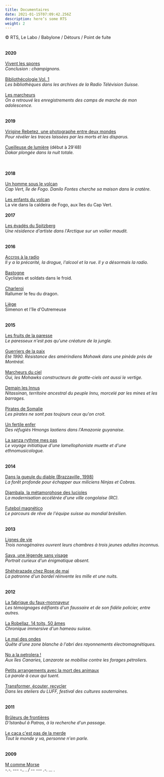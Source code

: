 ```yaml
---
title: Documentaires
date: 2021-01-15T07:09:42.256Z
description: here’s some RTS
weight: 2
---
```

© RTS, Le Labo / Babylone / Détours / Point de fuite\
\
\
**2020**\
\
[Vivent les spores](https://www.rts.ch/play/radio/le-labo/audio/vivent-les-spores?id=11712468)\
*Conclusion : champignons.*\
\
[Bibliothécologie Vol. 1](https://www.rts.ch/play/radio/le-labo/audio/bibliothecologie-volume-i?id=11762839)\
*Les bibliothèques dans les archives de la Radio Télévision Suisse.*\
\
[Les marcheurs](https://www.rts.ch/play/radio/le-labo/audio/les-marcheurs?id=10974395)\
*On a retrouvé les enregistrements des camps de marche de mon adolescence.*\
\
\
**2019**\
\
[Virigine Rebetez, une photographe entre deux mondes](https://www.rts.ch/play/radio/le-labo/audio/virginie-rebetez-une-photographe-entre-deux-mondes?id=10916094)\
*Pour révéler les traces laissées par les morts et les disparus.*\
\
[Cueilleuse de lumière](https://www.rts.ch/play/radio/le-labo/audio/dakar-le-grand-voyage?id=10104577) (début à 29'48)\
*Dakar plongée dans la nuit totale.*\
\
\
\
**2018**\
\
[Un homme sous le volcan](https://www.rts.ch/play/radio/le-labo/audio/un-homme-sous-le-volcan?id=10072410)\
*Cap Vert, île de Fogo. Danilo Fontes cherche sa maison dans le cratère.*\
\
[Les enfants du volcan](https://www.rts.ch/play/radio/a-labordage/audio/point-de-fuite-les-enfants-du-volcan?id=9329855)\
La vie dans la caldeira de Fogo, aux îles du Cap Vert. \
\
**2017**\
\
[Les évadés du Spitzberg](https://www.rts.ch/play/radio/le-labo/audio/les-evades-du-spitzberg?id=9000265&station=a83f29dee7a5d0d3f9fccdb9c92161b1afb512db)\
*Une résidence d'artiste dans l'Arctique sur un voilier maudit.*\
\
\
**2016**\
\
[Accros à la radio](https://pages.rts.ch/espace-2/programmes/le-labo/7796399-le-labo-du-26-06-2016.html)\
*Il y a la précarité, la drogue, l'alcool et la rue. Il y a désormais la radio.*\
\
[Bastogne](https://www.rts.ch/play/radio/detours/audio/bastogne-cyclistes-et-soldats-dans-le-froid?id=7700554)\
Cyclistes et soldats dans le froid.\
\
[Charleroi](https://www.rts.ch/play/radio/detours/audio/charleroi-rallumer-le-feu-du-dragon?id=7725356)\
Rallumer le feu du dragon.\
\
[Liège](https://www.rts.ch/play/radio/detours/audio/liege-simenon-et-lle-doutremeuse?id=7702561)\
Simenon et l'île d'Outremeuse\
\
\
**2015**\
\
[Les fruits de la paresse](https://www.rts.ch/play/radio/le-labo/audio/le-labo?id=7216895)\
*Le paresseux n'est pas qu'une créature de la jungle.*\
\
[Guerriers de la paix](https://www.rts.ch/play/radio/le-labo/audio/guerriers-de-la-paix?id=6694739)\
*Eté 1990. Résistance des amérindiens Mohawk dans une pinède près de Montréal.*\
\
[Marcheurs du ciel](https://www.rts.ch/play/radio/le-labo/audio/marcheurs-du-ciel?id=6427512)\
*Oui, les Mohawks constructeurs de gratte-ciels ont aussi le vertige.*\
\
[Demain les Innus](https://www.rts.ch/play/radio/le-labo/audio/le-labo?id=6731666)\
*Nitassinan, territoire ancestral du peuple Innu, morcelé par les mines et les barrages.*\
\
[Pirates de Somalie](https://pages.rts.ch/espace-2/programmes/le-labo/6376865-le-labo-du-04-01-2015.html)\
*Les pirates ne sont pas toujours ceux qu'on croit.*\
\
[Un fertile enfer](https://www.rts.ch/play/radio/le-labo/audio/un-fertile-enfer?id=7315132)\
*Des réfugiés Hmongs laotiens dans l'Amazonie guyanaise.*\
\
[La sanza rythme mes pas](https://pages.rts.ch/espace-2/programmes/le-labo/6631887-le-labo-du-12-04-2015.html)\
*Le voyage initiatique d'une lamellophoniste muette et d'une ethnomusicologue.*\
\
\
**2014**\
\
[Dans la gueule du diable (Brazzaville, 1998)](https://www.rts.ch/play/radio/le-labo/audio/dans-la-gueule-du-diable-brazzaville-1998?id=5463641)\
*La forêt profonde pour échapper aux miliciens Ninjas et Cobras.*\
\
[Djambala, la métamorphose des lucioles](https://www.rts.ch/play/radio/le-labo/audio/djambala-la-metamorphose-des-lucioles?id=5616947)\
*La modernisation accélérée d'une ville congolaise (RC).*\
\
[Futebol magnético](https://www.rts.ch/play/radio/le-labo/audio/futebol-magnietico?id=5912831)\
*Le parcours de rêve de l'équipe suisse au mondial brésilien.*\
\
\
**2013**\
\
[Lignes de vie](https://www.rts.ch/play/radio/le-labo/audio/lignes-de-vies?id=5174734)\
*Trois nonagénaires ouvrent leurs chambres à trois jeunes adultes inconnus.*\
\
[Sava, une légende sans visage](https://www.rts.ch/play/radio/le-labo/audio/sava-une-legende-sans-visage?id=5003570)\
*Portrait curieux d'un énigmatique absent.*\
\
[Shéhérazade chez Rose de mai](https://www.rts.ch/play/radio/le-labo/audio/les-1001-nuits-de-sheherazade?id=5003905)\
*La patronne d'un bordel réinvente les mille et une nuits.*\
\
\
**2012**\
\
[La fabrique du faux-monnayeur](https://www.rts.ch/play/radio/le-labo/audio/la-fabrique-du-faux-monnayeur?id=3856164)\
*Les témoignages édifiants d'un faussaire et de son fidèle policier, entre autres.*\
\
[La Robellaz, 14 toits, 50 âmes](https://www.rts.ch/play/radio/le-labo/audio/la-robellaz-14-toits-50-ames?id=4270884)\
*Chronique immersive d'un hameau suisse.*\
\
[Le mal des ondes](https://www.rts.ch/play/radio/le-labo/audio/le-mal-des-ondes?id=3897749)\
*Quête d'une zone blanche à l'abri des rayonnements électromagnétiques.*\
\
[No a la petrolera !](https://www.rts.ch/play/radio/le-labo/audio/no-a-la-petrolera-?id=4085055)\
*Aux îles Canaries, Lanzarote se mobilise contre les forages pétroliers.*\
\
[Petits arrangements avec la mort des animaux](https://www.rts.ch/play/radio/le-labo/audio/petits-arrangements-avec-la-mort-des-animaux?id=4431228)\
*La parole à ceux qui tuent.*\
\
[Transformer, écouter, recycler](https://www.rts.ch/play/radio/le-labo/audio/transformer-ecouter-recycler--les-ateliers-du-luff?id=4362146)\
*Dans les ateliers du LUFF, festival des cultures souterraines.*\
\
\
**2011**\
\
[Brûleurs de frontières](https://www.rts.ch/play/radio/le-labo/audio/les-bruleurs-de-frontiere?id=6844965)\
*D'Istanbul à Patras, à la recherche d'un passage.*\
\
[Le caca c'est pas de la merde](https://www.rts.ch/play/radio/le-labo/audio/le-caca-cest-pas-de-la-m---?id=3491151)\
*Tout le monde y va, personne n'en parle.*\
\
\
**2009**\
\
[M comme Morse](https://www.rts.ch/play/radio/emission-sans-nom/audio/lesprit-de-la-lettre-m-comme-morse?id=10185988)\
*\-.-. --- -.. . / -- --- .-. ... .*